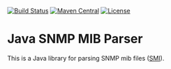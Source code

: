 [![Build Status](https://travis-ci.org/dverstap/jsmiparser.svg?branch=master)](https://travis-ci.org/dverstap/jsmiparser)
[![Maven Central](https://img.shields.io/maven-central/v/org.jsmiparser/jsmiparser-api.svg)]()
[![License](https://img.shields.io/github/license/dverstap/jsmiparser.svg)]()

Java SNMP MIB Parser
====================

This is a Java library for parsing SNMP mib files
([SMI](https://en.wikipedia.org/wiki/Structure_of_Management_Information)).
